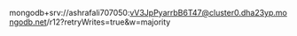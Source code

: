 mongodb+srv://ashrafali707050:vV3JpPyarrbB6T47@cluster0.dha23yp.mongodb.net/r12?retryWrites=true&w=majority
